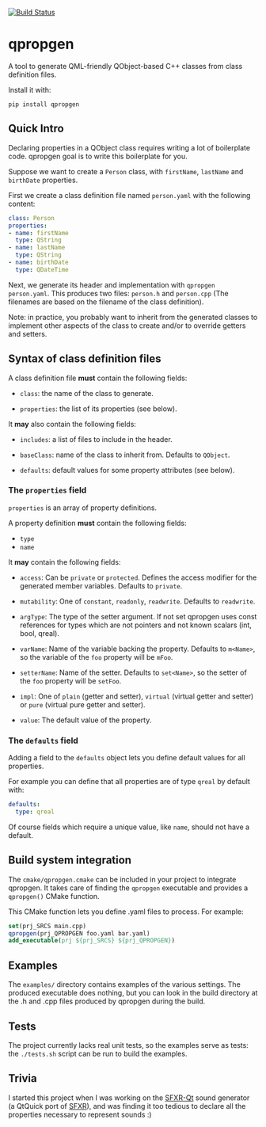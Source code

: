 [![Build Status](https://travis-ci.org/agateau/qpropgen.svg?branch=master)](https://travis-ci.org/agateau/qpropgen)

# qpropgen

A tool to generate QML-friendly QObject-based C++ classes from class definition
files.

Install it with:

    pip install qpropgen

## Quick Intro

Declaring properties in a QObject class requires writing a lot of boilerplate
code. qpropgen goal is to write this boilerplate for you.

Suppose we want to create a `Person` class, with `firstName`, `lastName` and
`birthDate` properties.

First we create a class definition file named `person.yaml` with the following
content:

```yaml
class: Person
properties:
- name: firstName
  type: QString
- name: lastName
  type: QString
- name: birthDate
  type: QDateTime
```

Next, we generate its header and implementation with `qpropgen person.yaml`.
This produces two files: `person.h` and `person.cpp` (The filenames are based
on the filename of the class definition).

Note: in practice, you probably want to inherit from the generated classes to
implement other aspects of the class to create and/or to override getters and
setters.

## Syntax of class definition files

A class definition file **must** contain the following fields:

- `class`: the name of the class to generate.

- `properties`: the list of its properties (see below).

It **may** also contain the following fields:

- `includes`: a list of files to include in the header.

- `baseClass`: name of the class to inherit from. Defaults to `QObject`.

- `defaults`: default values for some property attributes (see below).

### The `properties` field

`properties` is an array of property definitions.

A property definition **must** contain the following fields:

- `type`
- `name`

It **may** contain the following fields:

- `access`: Can be `private` or `protected`. Defines the access modifier for
  the generated member variables. Defaults to `private`.

- `mutability`: One of `constant`, `readonly`, `readwrite`. Defaults to
  `readwrite`.

- `argType`: The type of the setter argument. If not set qpropgen uses const
  references for types which are not pointers and not known scalars (int, bool,
  qreal).

- `varName`: Name of the variable backing the property. Defaults to `m<Name>`,
  so the variable of the `foo` property will be `mFoo`.

- `setterName`: Name of the setter. Defaults to `set<Name>`, so the setter of
  the `foo` property will be `setFoo`.

- `impl`: One of `plain` (getter and setter), `virtual` (virtual getter and
  setter) or `pure` (virtual pure getter and setter).

- `value`: The default value of the property.

### The `defaults` field

Adding a field to the `defaults` object lets you define default values for all
properties.

For example you can define that all properties are of type `qreal` by default
with:

```yaml
defaults:
  type: qreal
```

Of course fields which require a unique value, like `name`, should not have a
default.

## Build system integration

The `cmake/qpropgen.cmake` can be included in your project to integrate
qpropgen. It takes care of finding the `qpropgen` executable and provides a
`qpropgen()` CMake function.

This CMake function lets you define .yaml files to process. For example:


```cmake
set(prj_SRCS main.cpp)
qpropgen(prj_QPROPGEN foo.yaml bar.yaml)
add_executable(prj ${prj_SRCS} ${prj_QPROPGEN})
```

## Examples

The `examples/` directory contains examples of the various settings. The
produced executable does nothing, but you can look in the build directory at
the .h and .cpp files produced by qpropgen during the build.

## Tests

The project currently lacks real unit tests, so the examples serve as tests:
the `./tests.sh` script can be run to build the examples.

## Trivia

I started this project when I was working on the [SFXR-Qt][] sound generator (a
QtQuick port of [SFXR][]), and was finding it too tedious to declare all the
properties necessary to represent sounds :)

[SFXR-Qt]: https://github.com/agateau/sfxr-qt
[SFXR]: http://www.drpetter.se/project_sfxr.html
